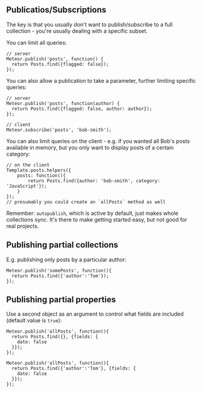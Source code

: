 ## Publicatios/Subscriptions

The key is that you usually don't want to publish/subscribe to a full collection - you're usually dealing with a specific subset.

You can limit all queries:

```
// server
Meteor.publish('posts', function() {
  return Posts.find({flagged: false}); 
});
```

You can also allow a publication to take a parameter, further limiting specific queries:

```
// server
Meteor.publish('posts', function(author) {
  return Posts.find({flagged: false, author: author});
});
```

```
// client
Meteor.subscribe('posts', 'bob-smith');
```

You can also limit queries on the client - e.g. if you wanted all Bob's posts available in memory, but you only want to display posts of a certain category:

```
// on the client
Template.posts.helpers({
    posts: function(){
        return Posts.find({author: 'bob-smith', category: 'JavaScript'});
    }
});
// presumably you could create an `allPosts` method as well
```

Remember: `autopublish`, which is active by default, just makes whole collections sync. It's there to make getting started easy, but not good for real projects. 

## Publishing partial collections

E.g. publishing only posts by a particular author:

```
Meteor.publish('somePosts', function(){
  return Posts.find({'author':'Tom'});
});
```

## Publishing partial properties

Use a second object as an argument to control what fields are included (default value is `true`):

```
Meteor.publish('allPosts', function(){
  return Posts.find({}, {fields: {
    date: false
  }});
});
```

```
Meteor.publish('allPosts', function(){
  return Posts.find({'author':'Tom'}, {fields: {
    date: false
  }});
});
```